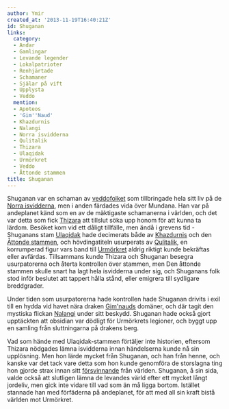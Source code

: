 ```yaml
---
author: Ymir
created_at: '2013-11-19T16:40:21Z'
id: Shuganan
links:
  category:
  - Andar
  - Gamlingar
  - Levande legender
  - Lokalpatrioter
  - Renhjärtade
  - Schamaner
  - Själar på vift
  - Upplysta
  - Veddo
  mention:
  - Apoteos
  - 'Gim''Naud'
  - Khazdurnis
  - Nalangi
  - Norra isvidderna
  - Qulitalik
  - Thizara
  - Ulaqidak
  - Urmörkret
  - Veddo
  - Åttonde stammen
title: Shuganan
---
```


Shuganan var en schaman av [veddofolket] som tillbringade hela sitt liv på de [Norra isvidderna],
men i anden färdades vida över Mundana. Han var på andeplanet känd som en av de mäktigaste
schamanerna i världen, och det var detta som fick [Thizara] att tillslut söka upp honom för att
kunna ta lärdom. Besöket kom vid ett dåligt tillfälle, men ändå i grevens tid - Shuganans stam
[Ulaqidak] hade decimerats både av [Khazdurnis] och den [Åttonde stammen], och hövdingatiteln
usurperats av [Qulitalik], en korrumperad figur vars band till [Urmörkret] aldrig riktigt kunde
bekräftas eller avfärdas. Tillsammans kunde Thizara och Shuganan besegra usurpatorerna och återta
kontrollen över stammen, men Den åttonde stammen skulle snart ha lagt hela isvidderna under sig, och
Shuganans folk stod inför beslutet att tappert hålla stånd, eller emigrera till sydligare
breddgrader.

Under tiden som usurpatorerna hade kontrollen hade Shuganan drivits i exil till en hydda vid havet
nära draken [Gim'nauds] domäner, och där tagit den mystiska flickan [Nalangi] under sitt beskydd.
Shuganan hade också gjort upptäckten att obsidian var dödligt för Urmörkrets legioner, och byggt upp
en samling från sluttningarna på drakens berg.

Vad som hände med Ulaqidak-stammen förtäljer inte historien, eftersom Thizara nödgades lämna
isvidderna innan händelserna kunde nå sin upplösning. Men hon lärde mycket från Shuganan, och han
från henne, och kanske var det tack vare detta som hon kunde genomföra de storslagna ting hon gjorde
strax innan sitt [försvinnande] från världen. Shuganan, å sin sida, valde också att slutligen lämna
de levandes värld efter ett mycket långt jordeliv, men gick inte vidare till vad som än må ligga
bortom. Istället stannade han med förfäderna på andeplanet, för att med all sin kraft bistå världen
mot Urmörkret.

  [veddofolket]: Veddo
  [Norra isvidderna]: Norra_isvidderna
  [Thizara]: Thizara
  [Ulaqidak]: Ulaqidak
  [Khazdurnis]: Khazdurnis
  [Åttonde stammen]: Åttonde_stammen
  [Qulitalik]: Qulitalik
  [Urmörkret]: Urmörkret
  [Gim'nauds]: GimNaud
  [Nalangi]: Nalangi
  [försvinnande]: Apoteos
